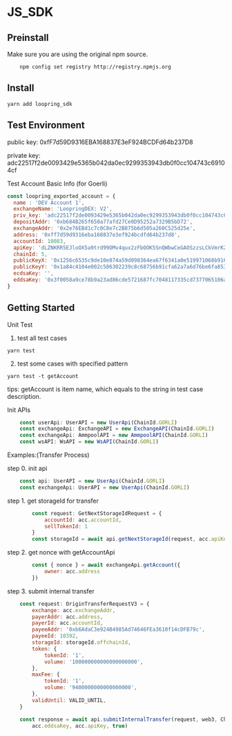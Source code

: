 # JS_SDK

## Preinstall
Make sure you are using the original npm source.

```shell
    npm config set registry http://registry.npmjs.org
```

## Install
    yarn add loopring_sdk


## Test Environment

public key: 
0xfF7d59D9316EBA168837E3eF924BCDFd64b237D8

private key:
adc22517f2de0093429e5365b042da0ec9299353943db0f0cc104743c69104cf

Test Account Basic Info (for Goerli)
```javascript
const loopring_exported_account = {
  name : 'DEV Account 1',
  exchangeName: 'LoopringDEX: V2',
  priv_key: 'adc22517f2de0093429e5365b042da0ec9299353943db0f0cc104743c69104cf',
  depositAddr: '0xb684B265f650a77afd27Ce0D95252a7329B5bD72',
  exchangeAddr: '0x2e76EBd1c7c0C8e7c2B875b6d505a260C525d25e',
  address: '0xff7d59d9316eba168837e3ef924bcdfd64b237d8',
  accountId: 10083,
  apiKey: 'dLZNKRR5EJloOX5a9trd99OMv4qux2zFbOOK5SnQWbwCeGAOSzzsLCkVmrK24W4A',
  chainId: 5,
  publicKeyX: '0x1256c6535c9de10e874a59d098364ea67f6341a0e519971068b916d94ab95476',
  publicKeyY: '0x1a84c4104e002c506302239c8c68756b91cfa62a7a6d76be6fa8534b2feba3a3',
  ecdsaKey: '',
  eddsaKey: '0x3f0058a9ce78b9a23ad86cde5721687fc7048117335cd7377065106a8ee0689'
}
```

## Getting Started

Unit Test
1. test all test cases
```shell
yarn test
```

2. test some cases with specified pattern
```shell
yarn test -t getAccount
```
tips: getAccount is item name, which equals to the string in test case description.

Init APIs

```javascript
    const userApi: UserAPI = new UserApi(ChainId.GORLI)
    const exchangeApi: ExchangeAPI = new ExchangeAPI(ChainId.GORLI)
    const exchangeApi: AmmpoolAPI = new AmmpoolAPI(ChainId.GORLI)
    const wsAPI: WsAPI = new WsAPI(ChainId.GORLI)
```

Examples:(Transfer Process)

step 0. init api

```javascript
    const api: UserAPI = new UserApi(ChainId.GORLI)
    const exchangeApi: UserAPI = new UserApi(ChainId.GORLI)
```

step 1. get storageId for transfer

```javascript
        const request: GetNextStorageIdRequest = {
            accountId: acc.accountId, 
            sellTokenId: 1
        }
        const storageId = await api.getNextStorageId(request, acc.apiKey)
```

step 2. get nonce with getAccountApi

```javascript
        const { nonce } = await exchangeApi.getAccount({
            owner: acc.address
        })
```

step 3. submit internal transfer

```javascript
    const request: OriginTransferRequestV3 = {
        exchange: acc.exchangeAddr,
        payerAddr: acc.address,
        payerId: acc.accountId,
        payeeAddr: '0xb6AdaC3e924B4985Ad74646FEa3610f14cDFB79c',
        payeeId: 10392,
        storageId: storageId.offchainId,
        token: {
            tokenId: '1',
            volume: '100000000000000000000',
        },
        maxFee: {
            tokenId: '1',
            volume: '9400000000000000000',
        },
        validUntil: VALID_UNTIL,
    }

    const response = await api.submitInternalTransfer(request, web3, ChainId.GORLI, ConnectorNames.Injected, 
        acc.eddsaKey, acc.apiKey, true)
```
